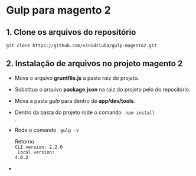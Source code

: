 # Gulp para magento 2 



## 1. Clone os arquivos do repositório
      
     
```
git clone https://github.com/vinidziuba/gulp-magento2.git
```


## 2. Instalação de arquivos no projeto magento 2


* Mova o arquivo <strong>gruntfile.js</strong> a pasta raiz do projeto.

* Substitua o arquivo <strong>package.json</strong> na raiz do projeto pelo do repositório.

* Mova a pasta <em>gulp</em> para dentro de <strong>app/dev/tools</strong>.

* Dentro da pasta do projeto rode o comando <code> npm install </code>.

* Rode o comando <code> gulp -v </code><br>

  Retorno<br>
<code>CLI version: 2.2.0 <br>
Local version: 4.0.2</code>

* 
